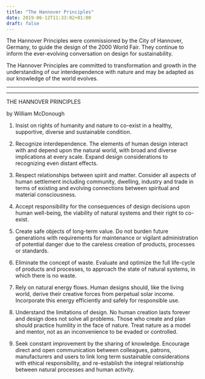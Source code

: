 ```yaml
---
title: "The Hannover Principles"
date: 2019-06-12T11:33:02+01:00
draft: false
---
```



The Hannover Principles were commissioned by the City of Hannover, Germany, to guide the design of the 2000 World Fair. They continue to inform the ever-evolving conversation on design for sustainability.

The Hannover Principles are committed to transformation and growth in the understanding of our interdependence with nature and may be adapted as our knowledge of the world evolves.

---
---


THE HANNOVER PRINCIPLES

by William McDonough


1. Insist on rights of humanity and nature to co-exist in a healthy, supportive, diverse and sustainable condition.

2. Recognize interdependence. The elements of human design interact with and depend upon the natural world, with broad and diverse implications at every scale. Expand design considerations to recognizing even distant effects.

3. Respect relationships between spirit and matter. Consider all aspects of human settlement including community, dwelling, industry and trade in terms of existing and evolving connections between spiritual and material consciousness.

4. Accept responsibility for the consequences of design decisions upon human well-being, the viability of natural systems and their right to co-exist.

5. Create safe objects of long-term value. Do not burden future generations with requirements for maintenance or vigilant administration of potential danger due to the careless creation of products, processes or standards.

6. Eliminate the concept of waste. Evaluate and optimize the full life-cycle of products and processes, to approach the state of natural systems, in which there is no waste.

7. Rely on natural energy flows. Human designs should, like the living world, derive their creative forces from perpetual solar income. Incorporate this energy efficiently and safely for responsible use.

8. Understand the limitations of design. No human creation lasts forever and design does not solve all problems. Those who create and plan should practice humility in the face of nature. Treat nature as a model and mentor, not as an inconvenience to be evaded or controlled.

9. Seek constant improvement by the sharing of knowledge. Encourage direct and open communication between colleagues, patrons, manufacturers and users to link long term sustainable considerations with ethical responsibility, and re-establish the integral relationship between natural processes and human activity.
